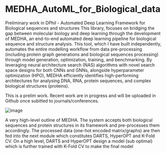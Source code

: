 # MEDHA_AutoML_for_Biological_data
 Preliminary work in DPhil - Automated Deep Learning Framework  for Biological sequences and structures
This library, focuses on bridging the gap between molecular biology and deep learning through the development of MEDHA, an end-to-end automated deep learning pipeline for biological sequence and structure analysis. This tool, which I have built independently, automates the entire modelling workflow from data pre-processing (including protein graph generations and biological sequences processing) through model generation, optimization, training, and benchmarking. By leveraging neural architecture search (NAS) algorithms with novel search space designs for both CNNs and GNNs, alongside hyperparameter optimization (HPO), MEDHA efficiently identifies high-performing architectures for analysing DNA, RNA, protein sequences, and complex biological structures (proteins).  

This is a prelim work. Recent work are in progress and will be uploaded in Github once subitted to journals/conferences.

![image](https://github.com/user-attachments/assets/78de681d-e25f-464b-a352-98ea901d328a)

 A very high-level outline of MEDHA. The system 
accepts both biological sequences and protein structures in its 
framework and pre-processes them accordingly. The processed 
data (one-hot encoded matrix/graphs) are then fed into the next 
module which constitutes DARTS, HyperOPT and K-Fold CV. 
On a high level, DARTS and HyperOPT design a model (sub
optimal) which is further trained with K-Fold CV to make the 
final model

